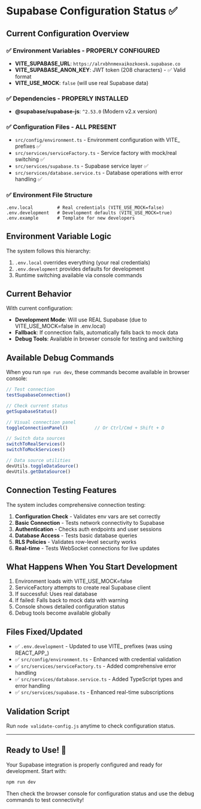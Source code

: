 # Supabase Configuration Status ✅

## Current Configuration Overview

### ✅ Environment Variables - PROPERLY CONFIGURED
- **VITE_SUPABASE_URL**: `https://alrxbhnmexaikozkoesk.supabase.co`
- **VITE_SUPABASE_ANON_KEY**: JWT token (208 characters) - ✅ Valid format
- **VITE_USE_MOCK**: `false` (will use real Supabase data)

### ✅ Dependencies - PROPERLY INSTALLED
- **@supabase/supabase-js**: `^2.53.0` (Modern v2.x version)

### ✅ Configuration Files - ALL PRESENT
- `src/config/environment.ts` - Environment configuration with VITE_ prefixes ✅
- `src/services/serviceFactory.ts` - Service factory with mock/real switching ✅
- `src/services/supabase.ts` - Supabase service layer ✅
- `src/services/database.service.ts` - Database operations with error handling ✅

### ✅ Environment File Structure
```
.env.local         # Real credentials (VITE_USE_MOCK=false)
.env.development   # Development defaults (VITE_USE_MOCK=true)
.env.example       # Template for new developers
```

## Environment Variable Logic

The system follows this hierarchy:
1. `.env.local` overrides everything (your real credentials)
2. `.env.development` provides defaults for development
3. Runtime switching available via console commands

## Current Behavior

With current configuration:
- **Development Mode**: Will use REAL Supabase (due to VITE_USE_MOCK=false in .env.local)
- **Fallback**: If connection fails, automatically falls back to mock data
- **Debug Tools**: Available in browser console for testing and switching

## Available Debug Commands

When you run `npm run dev`, these commands become available in browser console:

```javascript
// Test connection
testSupabaseConnection()

// Check current status  
getSupabaseStatus()

// Visual connection panel
toggleConnectionPanel()          // Or Ctrl/Cmd + Shift + D

// Switch data sources
switchToRealServices()
switchToMockServices()

// Data source utilities
devUtils.toggleDataSource()
devUtils.getDataSource()
```

## Connection Testing Features

The system includes comprehensive connection testing:

1. **Configuration Check** - Validates env vars are set correctly
2. **Basic Connection** - Tests network connectivity to Supabase
3. **Authentication** - Checks auth endpoints and user sessions  
4. **Database Access** - Tests basic database queries
5. **RLS Policies** - Validates row-level security works
6. **Real-time** - Tests WebSocket connections for live updates

## What Happens When You Start Development

1. Environment loads with VITE_USE_MOCK=false
2. ServiceFactory attempts to create real Supabase client
3. If successful: Uses real database
4. If failed: Falls back to mock data with warning
5. Console shows detailed configuration status
6. Debug tools become available globally

## Files Fixed/Updated

- ✅ `.env.development` - Updated to use VITE_ prefixes (was using REACT_APP_)
- ✅ `src/config/environment.ts` - Enhanced with credential validation
- ✅ `src/services/serviceFactory.ts` - Added comprehensive error handling
- ✅ `src/services/database.service.ts` - Added TypeScript types and error handling
- ✅ `src/services/supabase.ts` - Enhanced real-time subscriptions

## Validation Script

Run `node validate-config.js` anytime to check configuration status.

---

## Ready to Use! 🚀

Your Supabase integration is properly configured and ready for development. Start with:

```bash
npm run dev
```

Then check the browser console for configuration status and use the debug commands to test connectivity!